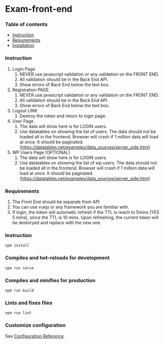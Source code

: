 # Exam-front-end

### Table of contents
- [Instruction](#instruction)
- [Requirements](#requirements)
- [Installation](#installation)

### Instruction
1. Login Page
   1. NEVER use javascript validation or any validation on the FRONT END.
   2. All validation should be in the Back End API.
   3. Show errors of Back End below the text box.
2. Registration PAGE
   1. NEVER use javascript validation or any validation on the FRONT END.
   2. All validation should be in the Back End API.
   3. Show errors of Back End below the text box.
3. Logout LINK
   1. Destroy the token and return to login page.
4. User Page
   1. The data will show here is for LOGIN users.
   2. Use datatables on showing the list of users. The data should not be loaded all in the frontend. Browser will crash if 1 million data will load at once. It should be paginated. (https://datatables.net/examples/data_sources/server_side.html)
5. WP Users Page (OPTIONAL)
   1. The data will show here is for LOGIN users.
   2. Use datatables on showing the list of wp users. The data should not be loaded all in the frontend. Browser will crash if 1 million data will load at once. It should be paginated. (https://datatables.net/examples/data_sources/server_side.html)
   
### Requirements
1. The Front End should be separate from API
2. You can use vuejs or any framework you are familiar with.
3. If login, the token will automatic refresh if the TTL is reach to 5mins (YES 5 mins), since the TTL is 10 mins. Upon refreshing, the current token will be destoryed and replace with the new one.

### Instruction
```
npm install
```

### Compiles and hot-reloads for development
```
npm run serve
```

### Compiles and minifies for production
```
npm run build
```

### Lints and fixes files
```
npm run lint
```

### Customize configuration
See [Configuration Reference](https://cli.vuejs.org/config/).
